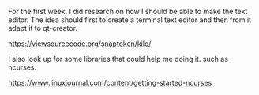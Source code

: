 For the first week, I did research on how I should be able to make the 
text editor. The idea should first to create a terminal text editor and
then from it adapt it to qt-creator.

https://viewsourcecode.org/snaptoken/kilo/

I also look up for some libraries that could help me doing it. such as ncurses.

https://www.linuxjournal.com/content/getting-started-ncurses
